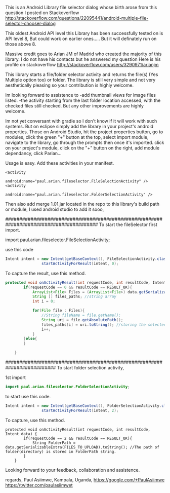 This is an Android Library file selector dialog whose birth arose from this question I posted on Stackoverflow
http://stackoverflow.com/questions/22095441/android-multiple-file-selector-chooser-dialog

This oldest Android API level this Library has been successfully tested on is API level 8, But could work on earlier ones..... But it will definately run on those above 8.

Massive credit goes to Arian JM of Madrid who created the majority of this library. I do not have his contacts but he answered my question
Here is his profile on stackoverflow http://stackoverflow.com/users/3290971/arianjm

This library starts a file/folder selector activity and returns the file(s) (Yes Multiple option too) or folder.
The library is still very simple and not very aesthetically pleasing so your contribution is highly welcome.

Im looking forward to assistence to 
-add thumbnail views for image files listed.
-the activity starting from the last folder location accessed, with the checked files still checked. 
 But any other improvements are highly welcome.


Im not yet conversant with gradle so I don't know if it will work with such systems. But on eclipse simply add the library in your project's android properties.
Those on Android Studio, hit the project properties button, go to modules, click the green "+" button at the top, select import module, navigate to the library, go through the prompts then once it's imported. click on your project's module, click on the "+" button on the right, add module dependancy, click Parian...


Usage is easy. 
Add these activities in your manifest.
```
<activity
            android:name="paul.arian.fileselector.FileSelectionActivity" />
<activity
            android:name="paul.arian.fileselector.FolderSelectionActivity" />

```
Then also add merge 1.01.jar located in the repo to this library's build path or module, I used android studio to add it sooo, 

#########################################################################################
To start the fileSelector 
first import.

import paul.arian.fileselector.FileSelectionActivity;

use this code

```java
Intent intent = new Intent(getBaseContext(), FileSelectionActivity.class);
                startActivityForResult(intent, 0);
```

To capture the result, use this method.

```java
protected void onActivityResult(int requestCode, int resultCode, Intent data) {
        if(requestCode == 0 && resultCode == RESULT_OK){
            ArrayList<File> Files = (ArrayList<File>) data.getSerializableExtra(FILES_TO_UPLOAD); //file array list
            String [] files_paths; //string array
            int i = 0;

            for(File file : Files){
                //String fileName = file.getName();
                String uri = file.getAbsolutePath();
                files_paths[i] = uri.toString(); //storing the selected file's paths to string array files_paths
                i++;
            }
        }else{
        }

	}

```
##########################################################################
To start folder selection activity,

1st import 
```java
import paul.arian.fileselector.FolderSelectionActivity;
```
to start use this code.
```java
Intent intent = new Intent(getBaseContext(), FolderSelectionActivity.class);
                startActivityForResult(intent, 2);
```
To capture, use this method.

```
protected void onActivityResult(int requestCode, int resultCode, Intent data) {
        if(requestCode == 2 && resultCode == RESULT_OK){
            String FolderPath = data.getSerializableExtra(FILES_TO_UPLOAD).toString(); //The path of folder(directory) is stored in FolderPath string.
        }
    }
```



Looking forward to your feedback, collaboration and assistence.

regards,
Paul Asiimwe,
Kampala, Uganda,
https://google.com/+PaulAsiimwe
https://twitter.com/paulasiimwet
